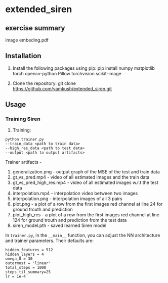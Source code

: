 # extended_siren
## exercise summary
image embeding.pdf
## Installation
1. Install the following packages using pip:
  pip install numpy matplotlib torch opencv-python Pillow torchvision scikit-image

2. Clone the repository:
   git clone https://github.com/yamkush/extended_siren.git

## Usage
### Training Siren
1. Training:
 ```
 python trainer.py
--train_data <path to train data>
--high_res_data <path to test data>
--output <path to output artifacts>
```

Trainer artifacts - 
1. generalization.png - output graph of the MSE of the test and train data
2. gt_vs_pred.mp4  - video of all estimated images and the train data
3. gt_vs_pred_high_res.mp4 - video of all estimated images w.r.t the test data
4. interpolation.mp4 - interpolation video between two images
5. interpolation.png - interpolation images of all 3 pairs
6. plot.png - a plot of a row from the first images red channel at line 24 for ground trouth and prediction
7. plot_high_res - a plot of a row from the first images red channel at line 124 for ground trouth and prediction from the test data
8. siren_model.pth - saved learned Siren model

In `trainer.py`, in the `__main__` function, you can adjust the NN architecture and trainer parameters. Their defaults are:
```
hidden_features = 512
hidden_layers = 4
omega_0 = 30
outermost = 'linear'
total_steps = 1000
steps_til_summary=25
lr = 1e-4
```


